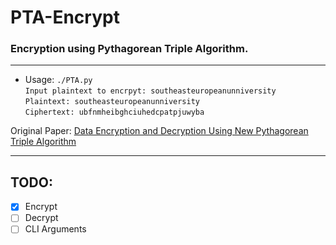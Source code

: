# PTA-Encrypt
### Encryption using Pythagorean Triple Algorithm.
---

- Usage: `./PTA.py`  
`Input plaintext to encrpyt: southeasteuropeanunniversity`  
`Plaintext: southeasteuropeanunniversity`  
`Ciphertext: ubfnmheibghciuhedcpatpjuwyba  `

Original Paper: [Data Encryption and Decryption Using New Pythagorean Triple Algorithm](www.iaeng.org/publication/WCE2014/WCE2014_pp516-519.pdf)

---
## TODO:
- [X] Encrypt
- [ ] Decrypt
- [ ] CLI Arguments
